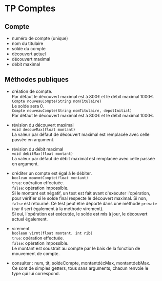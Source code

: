 # TP Comptes


## Compte


  * numéro de compte (unique)<br>
  * nom du titulaire<br>
  * solde du compte<br>
  * découvert actuel<br>
  * découvert maximal<br>
  * débit maximal<br>

## Méthodes publiques

* création de compte.<br>
  Par défaut le découvert maximal est à 800€ et le débit maximal 1000€.
  `Compte nouveauCompte(String nomTitulaire)`<br />
    Le solde sera 0.<br />
  `Compte nouveauCompte(String nomTitulaire, depotInitial)`<br />
  Par défaut le découvert maximal est à 800€ et le débit maximal 1000€.
* révision du découvert maximal<br>
  `void decouvMax(float montant)`<br>
  La valeur par défaut de découvert maximal est remplacée avec celle passée en argument.
* révision du débit maximal<br>
  `void debitMax(float montant)`<br>
  La valeur par défaut de débit maximal est remplacée avec celle passée en argument.
* créditer un compte est égal à le débiter.<br>
  `boolean mouvmtCompte(float montant)`<br>
  `true`: opération effectuée.<br>
  `false`: opération impossible.<br>
  Si le montant est négatif, un test est fait avant d'exécuter l'opération, pour vérifier si le solde final respecte le découvert maximal. Si non, `false` est retourné. Ce test peut être déporté dans une méthode `private` (car il sert également à la méthode virement).<br>
  Si oui, l'opération est exécutée, le solde est mis à jour, le découvert actuel également.

* virement<br>
  `boolean virmt(float montant, int rib)`<br>
  `true`: opération effectuée.<br>
  `false`: opération impossible.<br>
  Le montant est soustrait au compte par le bais de la fonction de mouvement de compte.
* consulter : num, tit, soldeCompte, montantdécMax, montantdebMax.<br>
  Ce sont de simples getters, tous sans arguments, chacun renvoie le type qui lui correspond.
